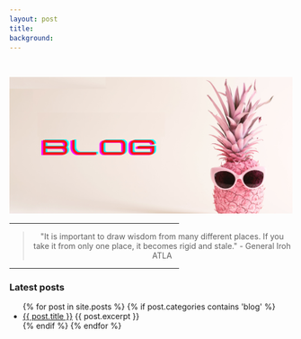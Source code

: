 ```yaml
---
layout: post
title: 
background: 
---
```


<br>
<p>

<img src="/assets/img/blog.png" class="img-fluid"/>


<hr width="60%">
<blockquote style="text-align: center;">
    <p>"It is important to draw wisdom from many different places. If you take it from only one place, it becomes rigid and stale." - General Iroh ATLA
</p>
</blockquote>
<hr width="60%">


<p> 
	<!--I write blogs when I want to share info which I had difficulty getting, to document my learning and experiences or just to get in the flow. -->
	<h3> Latest posts </h3>
</p>
<ul>
  {% for post in site.posts %}
  	{% if post.categories contains 'blog' %}
	    <li>
	      <a href="{{ post.url }}">{{ post.title }}</a>
	      {{ post.excerpt }}
	    </li>
	{% endif %}   
  {% endfor %}
</ul>
</p>